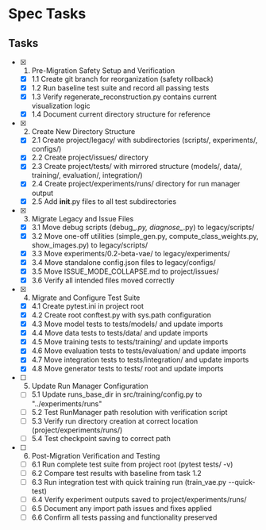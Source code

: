 # Spec Tasks

## Tasks

- [x] 1. Pre-Migration Safety Setup and Verification
  - [x] 1.1 Create git branch for reorganization (safety rollback)
  - [x] 1.2 Run baseline test suite and record all passing tests
  - [x] 1.3 Verify regenerate_reconstruction.py contains current visualization logic
  - [x] 1.4 Document current directory structure for reference

- [x] 2. Create New Directory Structure
  - [x] 2.1 Create project/legacy/ with subdirectories (scripts/, experiments/, configs/)
  - [x] 2.2 Create project/issues/ directory
  - [x] 2.3 Create project/tests/ with mirrored structure (models/, data/, training/, evaluation/, integration/)
  - [x] 2.4 Create project/experiments/runs/ directory for run manager output
  - [x] 2.5 Add __init__.py files to all test subdirectories

- [x] 3. Migrate Legacy and Issue Files
  - [x] 3.1 Move debug scripts (debug_*.py, diagnose_*.py) to legacy/scripts/
  - [x] 3.2 Move one-off utilities (simple_gen.py, compute_class_weights.py, show_images.py) to legacy/scripts/
  - [x] 3.3 Move experiments/0.2-beta-vae/ to legacy/experiments/
  - [x] 3.4 Move standalone config.json files to legacy/configs/
  - [x] 3.5 Move ISSUE_MODE_COLLAPSE.md to project/issues/
  - [x] 3.6 Verify all intended files moved correctly

- [x] 4. Migrate and Configure Test Suite
  - [x] 4.1 Create pytest.ini in project root
  - [x] 4.2 Create root conftest.py with sys.path configuration
  - [x] 4.3 Move model tests to tests/models/ and update imports
  - [x] 4.4 Move data tests to tests/data/ and update imports
  - [x] 4.5 Move training tests to tests/training/ and update imports
  - [x] 4.6 Move evaluation tests to tests/evaluation/ and update imports
  - [x] 4.7 Move integration tests to tests/integration/ and update imports
  - [x] 4.8 Move generator tests to tests/ root and update imports

- [ ] 5. Update Run Manager Configuration
  - [ ] 5.1 Update runs_base_dir in src/training/config.py to "../experiments/runs"
  - [ ] 5.2 Test RunManager path resolution with verification script
  - [ ] 5.3 Verify run directory creation at correct location (project/experiments/runs/)
  - [ ] 5.4 Test checkpoint saving to correct path

- [ ] 6. Post-Migration Verification and Testing
  - [ ] 6.1 Run complete test suite from project root (pytest tests/ -v)
  - [ ] 6.2 Compare test results with baseline from task 1.2
  - [ ] 6.3 Run integration test with quick training run (train_vae.py --quick-test)
  - [ ] 6.4 Verify experiment outputs saved to project/experiments/runs/
  - [ ] 6.5 Document any import path issues and fixes applied
  - [ ] 6.6 Confirm all tests passing and functionality preserved
